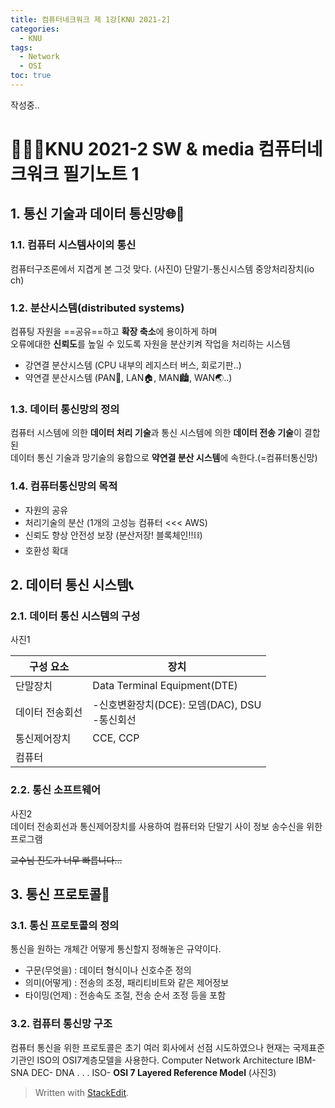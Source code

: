 ```yaml
---
title: 컴퓨터네크워크 제 1강[KNU 2021-2]
categories:
  - KNU
tags:
  - Network
  - OSI
toc: true
---
```


작성중..

# 👨‍💻🏫KNU 2021-2 SW & media 컴퓨터네크워크 필기노트 1

## 1. 통신 기술과 데이터 통신망🌐🤖

### 1.1. 컴퓨터 시스템사이의 통신 
컴퓨터구조론에서 지겹게 본 그것 맞다.
(사진0)
단말기-통신시스템
			중앙처리장치(io ch)
			
### 1.2. 분산시스템(distributed systems)
컴퓨팅 자원을 ==공유==하고 **확장 축소**에 용이하게 하며 <br> 
오류에대한 **신뢰도**를 높일 수 있도록 자원을 분산키켜 작업을 처리하는 시스템<br>
- 강연결 분산시스템 (CPU 내부의 레지스터 버스, 회로기판..) 
- 약연결 분산시스템 (PAN💁, LAN🏠, MAN🏙, WAN🌏..)

### 1.3. 데이터 통신망의 정의

컴퓨터 시스템에 의한 **데이터 처리 기술**과 통신 시스템에 의한 **데이터 전송 기술**이 결합된<br> 데이터 통신 기술과 망기술의 융합으로 
**약연결 분산 시스템**에 속한다.(=컴퓨터통신망)

### 1.4. 컴퓨터통신망의 목적
- 자원의 공유
- 처리기술의 분산 (1개의 고성능 컴퓨터 <<< AWS) 
- 신뢰도 향상 안전성 보장 (분산저장! 블록체인!!⛓)
- 호환성 확대

## 2. 데이터 통신 시스템📞

### 2.1. 데이터 통신 시스템의 구성
사진1

| 구성 요소 | 장치 |
|--|--|
|단말장치|Data Terminal Equipment(DTE)|
| 데이터 전송회선 | -신호변환장치(DCE): 모뎀(DAC), DSU <br> -통신회선 |
|통신제어장치|CCE, CCP|
|컴퓨터|  |

### 2.2. 통신 소프트웨어
사진2<br>	
데이터 전송회선과 통신제어장치를 사용하여 컴퓨터와 단말기 사이 정보 송수신을 위한 프로그램

~~교수님 진도가 너무 빠릅니다...~~

## 3. 통신 프로토콜🤝

### 3.1. 통신 프로토콜의 정의
통신을 원하는 개체간 어떻게 통신할지 정해놓은 규약이다.

- 구문(무엇을) : 데이터 형식이나 신호수준 정의
- 의미(어떻게) : 전송의 조정, 패리티비트와 같은 제어정보 
- 타이밍(언제) : 전송속도 조절, 전송 순서 조정 등을 포함
  
### 3.2. 컴퓨터 통신망 구조 
컴퓨터 통신을 위한 프로토콜은 초기 여러 회사에서 선점 시도하였으나 현재는 국제표준기관인 ISO의 OSI7계층모델을 사용한다.
Computer Network Architecture
IBM- SNA
DEC- DNA
. . .
ISO- **OSI 7 Layered Reference Model**
(사진3)

> Written with [StackEdit](https://stackedit.io/).
